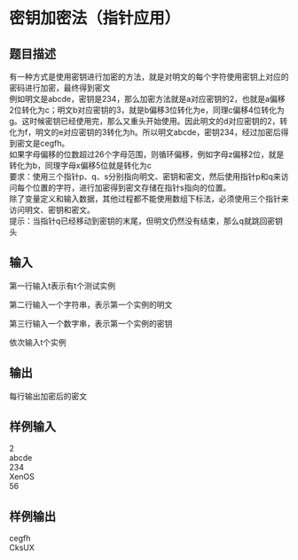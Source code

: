  # 密钥加密法（指针应用）  
  
 ## 题目描述  
 有一种方式是使用密钥进行加密的方法，就是对明文的每个字符使用密钥上对应的密码进行加密，最终得到密文  
 例如明文是abcde，密钥是234，那么加密方法就是a对应密钥的2，也就是a偏移2位转化为c；明文b对应密钥的3，就是b偏移3位转化为e，同理c偏移4位转化为g。这时候密钥已经使用完，那么又重头开始使用。因此明文的d对应密钥的2，转化为f，明文的e对应密钥的3转化为h。所以明文abcde，密钥234，经过加密后得到密文是cegfh。  
 如果字母偏移的位数超过26个字母范围，则循环偏移，例如字母z偏移2位，就是转化为b，同理字母x偏移5位就是转化为c  
 要求：使用三个指针p、q、s分别指向明文、密钥和密文，然后使用指针p和q来访问每个位置的字符，进行加密得到密文存储在指针s指向的位置。  
 除了变量定义和输入数据，其他过程都不能使用数组下标法，必须使用三个指针来访问明文、密钥和密文。  
 提示：当指针q已经移动到密钥的末尾，但明文仍然没有结束，那么q就跳回密钥头  
   
 ## 输入  
 第一行输入t表示有t个测试实例  
   
 第二行输入一个字符串，表示第一个实例的明文  
   
 第三行输入一个数字串，表示第一个实例的密钥  
   
 依次输入t个实例  
   
 ## 输出  
 每行输出加密后的密文  
   
 ## 样例输入  
 2  
 abcde  
 234  
 XenOS  
 56  
 ## 样例输出  
 cegfh  
 CksUX  
   
  
